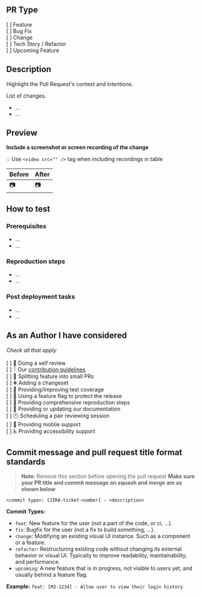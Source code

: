 ## PR Type

[ ] Feature<br>
[ ] Bug Fix<br>
[ ] Change<br>
[ ] Tech Story / Refactor<br>
[ ] Upcoming Feature

## Description
Highlight the Pull Request's context and intentions.

List of changes.
- ...
- ...

## Preview
**Include a screenshot or screen recording of the change**

:bulb: Use `<video src="" />` tag when including recordings in table

| Before  | After   |
| ------- | ------- |
| 📷 | 📷 |

## How to test

### Prerequisites
- ...
- ...

### Reproduction steps
- ...
- ...

### Post deployment tasks
- ...
- ...
## As an Author I have considered
*Check all that apply*<br>
<br>
[ ] 👀 Doing a self review<br>
[ ] ❔ Our [contribution guidelines](https://github.com/linode/manager/blob/develop/docs/CONTRIBUTING.md)<br>
[ ] 🤏 Splitting feature into small PRs<br>
[ ] ➕ Adding a changeset<br>
[ ] 🧪 Providing/Improving test coverage<br>
[ ] 🚩 Using a feature flag to protect the release<br>
[ ] 👣 Providing comprehensive reproduction steps<br>
[ ] 📑 Providing or updating our documentation<br>
[ ] 🕛 Scheduling a pair reviewing session<br>
[ ] 📱 Providing mobile support<br>
[ ] ♿  Providing accessibility support

## Commit message and pull request title format standards

> **Note**: Remove this section before opening the pull request
**Make sure your PR title and commit message on squash and merge are as shown below**

`<commit type>: [JIRA-ticket-number] - <description>`

**Commit Types:**
- `feat`: New feature for the user (not a part of the code, or ci, ...).
- `fix`: Bugfix for the user (not a fix to build something, ...).
- `change`: Modifying an existing visual UI instance. Such as a component or a feature.
- `refactor`: Restructuring existing code without changing its external behavior or visual UI. Typically to improve readability, maintainability, and performance.
- `upcoming`: A new feature that is in progress, not visible to users yet, and usually behind a feature flag.

**Example:** `feat: [M3-1234] - Allow user to view their login history`